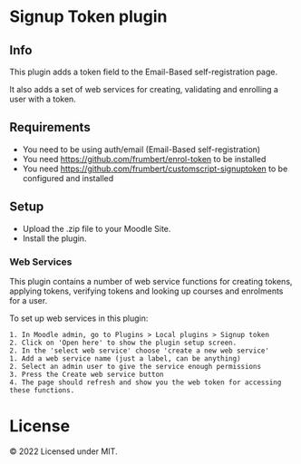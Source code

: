 # Signup Token plugin

## Info

This plugin adds a token field to the Email-Based self-registration page.

It also adds a set of web services for creating, validating and enrolling a user with a token.

## Requirements

 * You need to be using auth/email (Email-Based self-registration)
 * You need https://github.com/frumbert/enrol-token to be installed
 * You need https://github.com/frumbert/customscript-signuptoken to be configured and installed

## Setup

* Upload the .zip file to your Moodle Site.
* Install the plugin.

### Web Services

This plugin contains a number of web service functions for creating tokens, applying tokens, verifying tokens and looking up courses and enrolments for a user.

To set up web services in this plugin:

    1. In Moodle admin, go to Plugins > Local plugins > Signup token
    2. Click on 'Open here' to show the plugin setup screen.
    2. In the 'select web service' choose 'create a new web service'
    1. Add a web service name (just a label, can be anything)
    2. Select an admin user to give the service enough permissions
    3. Press the Create web service button
    4. The page should refresh and show you the web token for accessing these functions. 

# License
© 2022 Licensed under MIT.